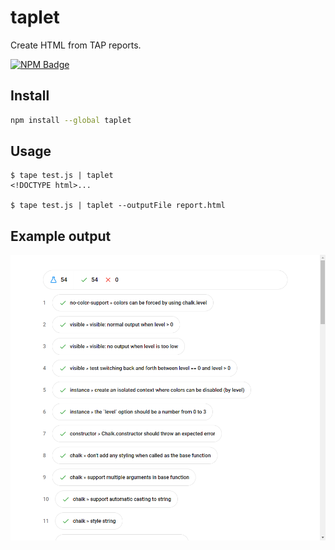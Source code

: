 # taplet

Create HTML from TAP reports.

[![NPM Badge](https://nodei.co/npm/taplet.png)](https://npmjs.com/package/taplet)

## Install

```sh
npm install --global taplet
```

## Usage

```
$ tape test.js | taplet
<!DOCTYPE html>...

$ tape test.js | taplet --outputFile report.html
```

## Example output

![Example output](media/example-output.png)
